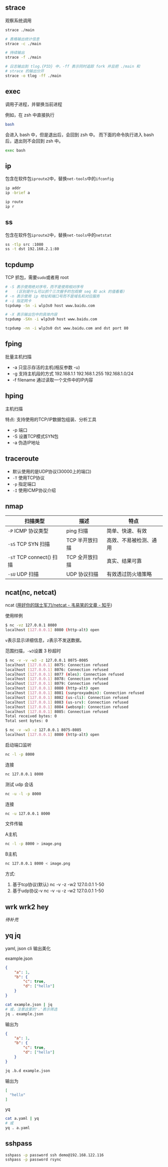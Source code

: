 ## strace

观察系统调用
```bash
strace ./main

# 表格输出统计信息
strace -c ./main

# 持续输出
strace -f ./main

# 日志输出到 tlog.{PID} 中，-ff 表示同时追踪 fork 并且把 ./main 和
# strace 的输出分开
strace -o tlog -ff ./main
```

## exec

调用子进程，并替换当前进程

例如，在 zsh 中直接执行
```bash
bash
```

会进入 bash 中，但是退出后，会回到 zsh 中。
而下面的命令执行进入 bash 后，退出则不会回到 zsh 中。
```bash
exec bash
```

## ip

包含在软件包`iproute2`中，替换`net-tools`中的`ifconfig`

```bash
ip addr
ip -brief a

ip route
ip r
```

## ss

包含在软件包`iproute2`中，替换`net-tools`中的`netstat`

```bash
ss -tlp src :1080
ss -t dst 192.168.2.1:80
```

## tcpdump

TCP 抓包，需要`sudo`或者用 root
```bash
# -S 表示使用绝对序号，而不是使用相对序号
#    (区别是什么可以抓个三次握手的包观察 seq 和 ack 的值看看)
# -n 表示使用 ip 地址和端口号而不是域名和对应服务
# -i 指定网卡
tcpdump -Sn -i wlp3s0 host www.baidu.com

# -X 表示输出包中的具体内容
tcpdump -SXn -i wlp3s0 host www.baidu.com

tcpdump -nn -i wlp3s0 dst www.baidu.com and dst port 80
```

## fping 

批量主机扫描

* -a 只显示存活的主机(相反参数 -u)
* -g 支持主机段的方式 192.168.1.1 192.168.1.255 192.168.1.0/24
* -f filename 通过读取一个文件中的IP内容

## hping 

主机扫描

特点: 支持使用的TCP/IP数据包组装、分析工具

* -p 端口
* -S 设置TCP模式SYN包
* -a 伪造IP地址

## traceroute

* 默认使用的是UDP协议(30000上的端口)
* `-T` 使用TCP协议
* `-p` 指定端口
* `-I` 使用ICMP协议介绍


## nmap

| 扫描类型                 | 描述           | 特点                   |
|--------------------------|----------------|------------------------|
| `-P` ICMP 协议类型       | ping 扫描      | 简单、快速、有效       |
| `-sS` TCP SYN 扫描       | TCP 半开放扫描 | 高效、不易被检测、通用 |
| `-sT` TCP connect() 扫描 | TCP 全开放扫描 | 真实、结果可靠         |
| `-sU` UDP 扫描           | UDP 协议扫描   | 有效透过防火墙策略     |

## ncat(nc, netcat)

ncat ([用好你的瑞士军刀/netcat - 韦易笑的文章 - 知乎](https://zhuanlan.zhihu.com/p/83959309))

使用样例
```bash
$ nc -vz 127.0.0.1 8080
localhost [127.0.0.1] 8080 (http-alt) open
```
`v`表示显示详细信息，`z`表示不发送数据。

范围扫描，`-w3`设置 3 秒超时
```bash
$ nc -v -v -w3 -z 127.0.0.1 8075-8085
localhost [127.0.0.1] 8075: Connection refused
localhost [127.0.0.1] 8076: Connection refused
localhost [127.0.0.1] 8077 (mles): Connection refused
localhost [127.0.0.1] 8078: Connection refused
localhost [127.0.0.1] 8079: Connection refused
localhost [127.0.0.1] 8080 (http-alt) open
localhost [127.0.0.1] 8081 (sunproxyadmin): Connection refused
localhost [127.0.0.1] 8082 (us-cli): Connection refused
localhost [127.0.0.1] 8083 (us-srv): Connection refused
localhost [127.0.0.1] 8084 (websnp): Connection refused
localhost [127.0.0.1] 8085: Connection refused
Total received bytes: 0
Total sent bytes: 0

$ nc -v -w3 -z 127.0.0.1 8075-8085
localhost [127.0.0.1] 8080 (http-alt) open
```

启动端口监听
```bash
nc -l -p 8000
```
连接
```bash
nc 127.0.0.1 8000
```

测试 udp 会话
```bash
nc -u -l -p 8000
```
连接
```bash
nc -u 127.0.0.1 8000
```

文件传输

A主机
```bash
nc -l -p 8000 > image.png
```
B主机
```bash
nc 127.0.0.1 8000 < image.png
```

方式:
1. 基于tcp协议(默认) nc -v -z -w2 127.0.0.1 1-50
2. 基于udp协议-v nc -v -u -z -w2 127.0.0.1 1-50


## wrk wrk2 hey

*待补充*

## yq jq

yaml, json cli 输出美化

example.json
```json
{
    "a": 1,
    "b": {
        "c": true,
        "d": ["hello"]
    }
}
```

```bash
cat example.json | jq
# 或，注意这里的'.'表示筛选
jq . example.json
```

输出为
```json
{
    "a": 1,
    "b": {
        "c": true,
        "d": ["hello"]
    }
}
```

```bash
jq .b.d example.json
```

输出为
```json
[
  "hello"
]
```

yq
```bash
cat a.yaml | yq
# 或
yq . a.yaml
```

## sshpass

```bash
sshpass -p password ssh demo@192.168.122.116
sshpass -p password rsync
```
